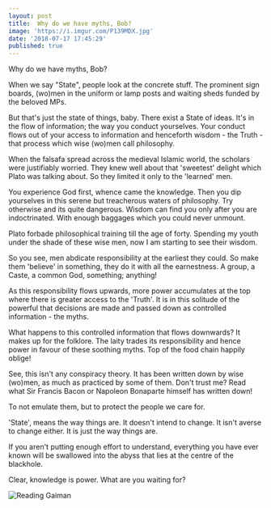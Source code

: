 ```yaml
---
layout: post
title:  Why do we have myths, Bob?
image: 'https://i.imgur.com/P139MDX.jpg'
date: '2018-07-17 17:45:29'
published: true
---
```

Why do we have myths, Bob?

When we say "State", people look at the concrete stuff. The prominent sign boards, (wo)men in the uniform or lamp posts and waiting sheds funded by the beloved MPs.

But that's just the state of things, baby. There exist a State of ideas. It's in the flow of information; the way you conduct yourselves. Your conduct flows out of your access to information and henceforth wisdom - the Truth - that process which wise (wo)men call philosophy.

When the falsafa spread across the medieval Islamic world, the scholars were justifiably worried. They knew well about that 'sweetest' delight which Plato was talking about. So they limited it only to the 'learned' men.

You experience God first, whence came the knowledge. Then you dip yourselves in this serene but treacherous waters of philosophy. Try otherwise and its quite dangerous. Wisdom can find you only after you are indoctrinated. With enough baggages which you could never unmount. 

Plato forbade philosophical training till the age of forty. Spending my youth under the shade of these wise men, now I am starting to see their wisdom.

So you see, men abdicate responsibility at the earliest they could. So make them 'believe' in something, they do it with all the earnestness. A group, a Caste, a common God, something; anything!

As this responsibility flows upwards, more power accumulates at the top where there is greater access to the 'Truth'. It is in this solitude of the powerful that decisions are made and passed down as controlled information - the myths.

What happens to this controlled information that flows downwards? It makes up for the folklore. The laity trades its responsibility and hence power in favour of these soothing myths. Top of the food chain happily oblige!

See, this isn't any conspiracy theory. It has been written down by wise (wo)men, as much as practiced by some of them. Don't trust me? Read what Sir Francis Bacon or Napoleon Bonaparte himself has written down!

To not emulate them, but to protect the people we care for. 

'State', means the way things are. It doesn't intend to change. It isn't averse to change either. It is just the way things are.

If you aren't putting enough effort to understand, everything you have ever known will be swallowed into the abyss that lies at the centre of the blackhole.

Clear, knowledge is power. What are you waiting for?

![Reading Gaiman](https://i.imgur.com/P139MDX.jpg)
